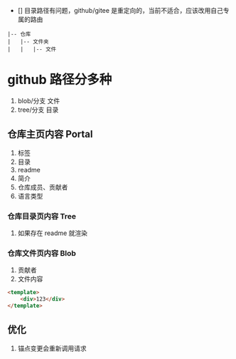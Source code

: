 <!--
 * @Author: iuukai
 * @Date: 2023-02-24 00:42:49
 * @LastEditors: iuukai
 * @LastEditTime: 2023-03-17 02:15:25
 * @FilePath: \gitsub\src\views\Repo\err.md
 * @Description:
 * @QQ/微信: 790331286
-->

- [] 目录路径有问题，github/gitee 是重定向的，当前不适合，应该改用自己专属的路由

```tree
|-- 仓库
|   |-- 文件夹
|   |   |-- 文件
```

# github 路径分多种

1. blob/分支 文件
2. tree/分支 目录

## 仓库主页内容 Portal

1. 标签
2. 目录
3. readme
4. 简介
5. 仓库成员、贡献者
6. 语言类型

### 仓库目录页内容 Tree

1. 如果存在 readme 就渲染

### 仓库文件页内容 Blob

1. 贡献者
2. 文件内容

```html
<template>
	<div>123</div>
</template>
```

## 优化

1. 锚点变更会重新调用请求
